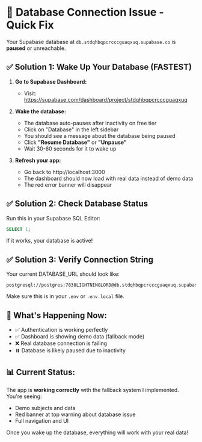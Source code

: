 # 🔴 Database Connection Issue - Quick Fix

Your Supabase database at `db.stdqhbqpcrcccguaqxuq.supabase.co` is **paused** or unreachable.

## ✅ Solution 1: Wake Up Your Database (FASTEST)

1. **Go to Supabase Dashboard:**

   - Visit: https://supabase.com/dashboard/project/stdqhbqpcrcccguaqxuq

2. **Wake the database:**

   - The database auto-pauses after inactivity on free tier
   - Click on "Database" in the left sidebar
   - You should see a message about the database being paused
   - Click **"Resume Database"** or **"Unpause"**
   - Wait 30-60 seconds for it to wake up

3. **Refresh your app:**
   - Go back to http://localhost:3000
   - The dashboard should now load with real data instead of demo data
   - The red error banner will disappear

## ✅ Solution 2: Check Database Status

Run this in your Supabase SQL Editor:

```sql
SELECT 1;
```

If it works, your database is active!

## ✅ Solution 3: Verify Connection String

Your current DATABASE_URL should look like:

```
postgresql://postgres:7838LIGHTNINGLORD@db.stdqhbqpcrcccguaqxuq.supabase.co:5432/postgres
```

Make sure this is in your `.env` or `.env.local` file.

## 🎯 What's Happening Now:

- ✅ Authentication is working perfectly
- ✅ Dashboard is showing demo data (fallback mode)
- ❌ Real database connection is failing
- ⏸️ Database is likely paused due to inactivity

## 📊 Current Status:

The app is **working correctly** with the fallback system I implemented. You're seeing:

- Demo subjects and data
- Red banner at top warning about database issue
- Full navigation and UI

Once you wake up the database, everything will work with your real data!

